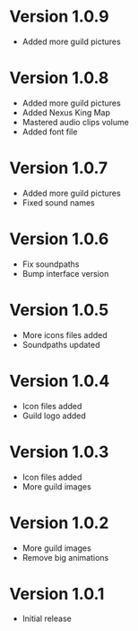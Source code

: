 # Version 1.0.9

- Added more guild pictures

# Version 1.0.8

- Added more guild pictures
- Added Nexus King Map
- Mastered audio clips volume
- Added font file

# Version 1.0.7

- Added more guild pictures
- Fixed sound names

# Version 1.0.6

- Fix soundpaths
- Bump interface version

# Version 1.0.5

- More icons files added
- Soundpaths updated

# Version 1.0.4

- Icon files added
- Guild logo added
  
# Version 1.0.3

- Icon files added
- More guild images

# Version 1.0.2

- More guild images
- Remove big animations

# Version 1.0.1

- Initial release
